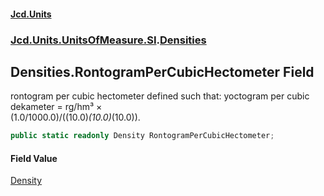 #### [Jcd.Units](index.md 'index')
### [Jcd.Units.UnitsOfMeasure.SI](Jcd.Units.UnitsOfMeasure.SI.md 'Jcd.Units.UnitsOfMeasure.SI').[Densities](Densities.md 'Jcd.Units.UnitsOfMeasure.SI.Densities')

## Densities.RontogramPerCubicHectometer Field

rontogram per cubic hectometer defined such that: yoctogram per cubic dekameter = rg/hm³ ×  
(1.0/1000.0)/((10.0)*(10.0)*(10.0)).

```csharp
public static readonly Density RontogramPerCubicHectometer;
```

#### Field Value
[Density](Density.md 'Jcd.Units.UnitTypes.Density')